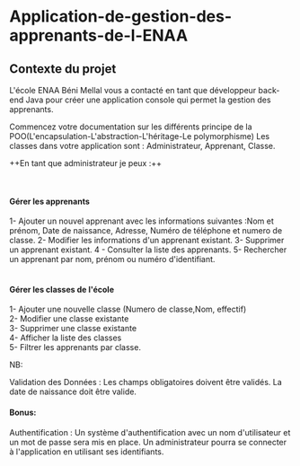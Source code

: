# Application-de-gestion-des-apprenants-de-l-ENAA
## Contexte du projet
L'école ENAA Béni Mellal vous a contacté en tant que développeur back-end Java pour créer une application console qui permet la gestion des apprenants.

Commencez votre documentation sur les différents principe de la POO(L'encapsulation-L'abstraction-L'héritage-Le polymorphisme)
Les classes dans votre application sont : Administrateur, Apprenant, Classe.
​

++En tant que administrateur je peux :++<br/>

​

#### Gérer les apprenants<br/>
1- Ajouter un nouvel apprenant avec les informations suivantes :Nom et prénom, Date de naissance, Adresse, Numéro de téléphone et numero de classe.
2- Modifier les informations d'un apprenant existant.
3- Supprimer un apprenant existant.
4 - Consulter la liste des apprenants.
5- Rechercher un apprenant par nom, prénom ou numéro d'identifiant.<br/>
​

#### Gérer les classes de l'école<br/>
1- Ajouter une nouvelle classe (Numero de classe,Nom, effectif) <br/>
2- Modifier une classe existante <br/>
3- Supprimer une classe existante<br/>
4- Afficher la liste des classes<br/>
5- Filtrer les apprenants par classe.<br/>

NB:

Validation des Données : Les champs obligatoires doivent être validés.
La date de naissance doit être valide.
​

#### Bonus:

Authentification : Un système d'authentification avec un nom d'utilisateur et un mot de passe sera mis en place. Un administrateur pourra se connecter à l'application en utilisant ses identifiants.
